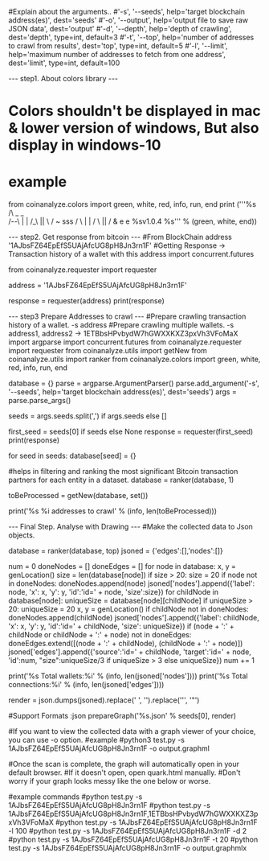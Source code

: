 #Explain about the arguments..
#'-s', '--seeds', help='target blockchain address(es)', dest='seeds'
#'-o', '--output', help='output file to save raw JSON data', dest='output'
#'-d', '--depth', help='depth of crawling', dest='depth', type=int, default=3
#'-t', '--top', help='number of addresses to crawl from results', dest='top', type=int, default=5
#'-l', '--limit', help='maximum number of addresses to fetch from one address', dest='limit', type=int, default=100

--- step1. About colors library ---
# Colors shouldn't be displayed in mac & lower version of windows, But also display in windows-10
# example 

from coinanalyze.colors import green, white, red, info, run, end
print ('''%s
  /\   _ _						 
 /--\  |  |  /_\   ||  \ /  ~  sss
/    \ |  | /   \  ||   /   &  e e   %sv1.0.4
%s''' % (green, white, end))

--- step2. Get response from bitcoin ---
#From BlockChain address '1AJbsFZ64EpEfS5UAjAfcUG8pH8Jn3rn1F'
#Getting Response -> Transaction history of a wallet with this address
import concurrent.futures

from coinanalyze.requester import requester

address = '1AJbsFZ64EpEfS5UAjAfcUG8pH8Jn3rn1F'

response = requester(address)
print(response)

--- step3 Prepare Addresses to crawl ---
#Prepare crawling transaction history of a wallet. -s address
#Prepare crawling multiple wallets. -s address1, address2	-> 1ETBbsHPvbydW7hGWXXKXZ3pxVh3VFoMaX
import argparse
import concurrent.futures
from coinanalyze.requester import requester
from coinanalyze.utils import getNew
from coinanalyze.utils import ranker
from coinanalyze.colors import green, white, red, info, run, end

database = {}
parse = argparse.ArgumentParser()
parse.add_argument('-s', '--seeds', help='target blockchain address(es)', dest='seeds')
args = parse.parse_args()

seeds = args.seeds.split(',') if args.seeds else []

first_seed = seeds[0] if seeds else None
response = requester(first_seed)
print(response)

for seed in seeds:
    database[seed] = {}

#helps in filtering and ranking the most significant Bitcoin transaction partners for each entity in a dataset.
database = ranker(database, 1)

toBeProcessed = getNew(database, set())

print('%s %i addresses to crawl' % (info, len(toBeProcessed)))

--- Final Step. Analyse with Drawing ---
#Make the collected data to Json objects.

database = ranker(database, top)
jsoned = {'edges':[],'nodes':[]}

num = 0
doneNodes = []
doneEdges = []
for node in database:
    x, y = genLocation()
    size = len(database[node])
    if size > 20:
        size = 20
    if node not in doneNodes:
        doneNodes.append(node)
        jsoned['nodes'].append({'label': node, 'x': x, 'y': y, 'id':'id=' + node, 'size':size})
    for childNode in database[node]:
        uniqueSize = database[node][childNode]
        if uniqueSize > 20:
            uniqueSize = 20
        x, y = genLocation()
        if childNode not in doneNodes:
            doneNodes.append(childNode)
            jsoned['nodes'].append({'label': childNode, 'x': x, 'y': y, 'id':'id=' + childNode, 'size': uniqueSize})
        if (node + ':' + childNode or childNode + ':' + node) not in doneEdges:
            doneEdges.extend([(node + ':' + childNode), (childNode + ':' + node)])
            jsoned['edges'].append({'source':'id=' + childNode, 'target':'id=' + node, 'id':num, "size":uniqueSize/3 if uniqueSize > 3 else uniqueSize})
        num += 1

print('%s Total wallets:%i' % (info, len(jsoned['nodes'])))
print('%s Total connections:%i' % (info, len(jsoned['edges'])))

render = json.dumps(jsoned).replace(' ', '').replace('\'', '"')

#Support Formats :json
prepareGraph('%s.json' % seeds[0], render)

#If you want to view the collected data with a graph viewer of your choice, you can use -o option.
#example
#python3 test.py -s 1AJbsFZ64EpEfS5UAjAfcUG8pH8Jn3rn1F -o output.graphml

#Once the scan is complete, the graph will automatically open in your default browser. 
#If it doesn't open, open quark.html manually. 
#Don't worry if your graph looks messy like the one below or worse.

#example commands
#python test.py -s 1AJbsFZ64EpEfS5UAjAfcUG8pH8Jn3rn1F
#python test.py -s 1AJbsFZ64EpEfS5UAjAfcUG8pH8Jn3rn1F,1ETBbsHPvbydW7hGWXXKXZ3pxVh3VFoMaX
#python test.py -s 1AJbsFZ64EpEfS5UAjAfcUG8pH8Jn3rn1F -l 100
#python test.py -s 1AJbsFZ64EpEfS5UAjAfcUG8pH8Jn3rn1F -d 2
#python test.py -s 1AJbsFZ64EpEfS5UAjAfcUG8pH8Jn3rn1F -t 20
#python test.py -s 1AJbsFZ64EpEfS5UAjAfcUG8pH8Jn3rn1F -o output.graphmlx